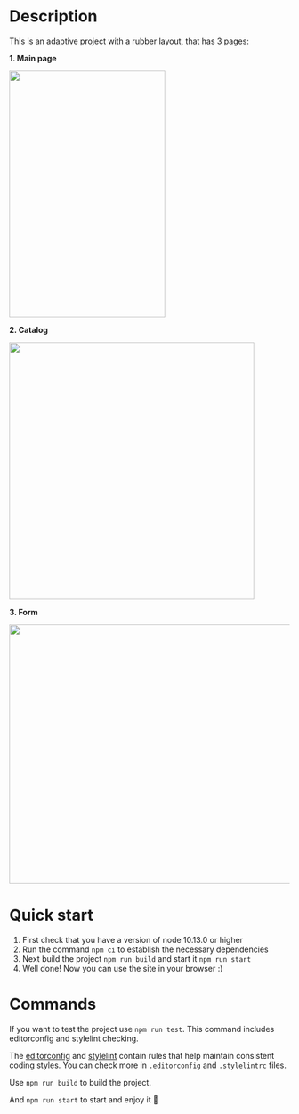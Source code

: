 # Description

This is an adaptive project with a rubber layout, that has 3 pages:

**1. Main page**

<img src="https://user-images.githubusercontent.com/45073400/192612332-348024b9-5c4e-4fe1-a5d2-a4354d0e8744.png" width="280" height="443">

**2. Catalog**

<img src="https://user-images.githubusercontent.com/45073400/192613109-54c9ae9a-e48f-4251-ac40-a6d48e338203.png" width="440" height="462">

**3. Form**

<img src="https://user-images.githubusercontent.com/45073400/192613531-18ccda15-abc6-4239-bdb2-d7be7d06d86d.png" width="596" height="466">

# Quick start

1. First check that you have a version of node 10.13.0 or higher
2. Run the command `npm ci` to establish the necessary dependencies
3. Next build the project `npm run build` and start it `npm run start`
4. Well done! Now you can use the site in your browser :)


# Commands
 
If you want to test the project use `npm run test`. This command includes editorconfig and stylelint checking.

The [editorconfig](https://editorconfig.org/) and [stylelint](https://stylelint.io/) contain rules that help maintain consistent coding styles. You can check more in `.editorconfig` and `.stylelintrc` files.

Use `npm run build` to build the project.

And `npm run start` to start and enjoy it 🙌

